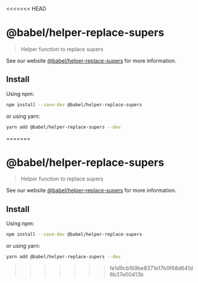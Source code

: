 <<<<<<< HEAD
# @babel/helper-replace-supers

> Helper function to replace supers

See our website [@babel/helper-replace-supers](https://babeljs.io/docs/en/next/babel-helper-replace-supers.html) for more information.

## Install

Using npm:

```sh
npm install --save-dev @babel/helper-replace-supers
```

or using yarn:

```sh
yarn add @babel/helper-replace-supers --dev
```
=======
# @babel/helper-replace-supers

> Helper function to replace supers

See our website [@babel/helper-replace-supers](https://babeljs.io/docs/en/next/babel-helper-replace-supers.html) for more information.

## Install

Using npm:

```sh
npm install --save-dev @babel/helper-replace-supers
```

or using yarn:

```sh
yarn add @babel/helper-replace-supers --dev
```
>>>>>>> fe1d9cb169be8371e17b0f68d641d6b37e00413b
